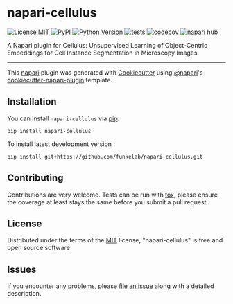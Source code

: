# napari-cellulus

[![License MIT](https://img.shields.io/pypi/l/napari-cellulus.svg?color=green)](https://github.com/funkelab/napari-cellulus/raw/main/LICENSE)
[![PyPI](https://img.shields.io/pypi/v/napari-cellulus.svg?color=green)](https://pypi.org/project/napari-cellulus)
[![Python Version](https://img.shields.io/pypi/pyversions/napari-cellulus.svg?color=green)](https://python.org)
[![tests](https://github.com/funkelab/napari-cellulus/workflows/tests/badge.svg)](https://github.com/funkelab/napari-cellulus/actions)
[![codecov](https://codecov.io/gh/funkelab/napari-cellulus/branch/main/graph/badge.svg)](https://codecov.io/gh/funkelab/napari-cellulus)
[![napari hub](https://img.shields.io/endpoint?url=https://api.napari-hub.org/shields/napari-cellulus)](https://napari-hub.org/plugins/napari-cellulus)

A Napari plugin for Cellulus: Unsupervised Learning of Object-Centric Embeddings for Cell Instance Segmentation in Microscopy Images

----------------------------------

This [napari] plugin was generated with [Cookiecutter] using [@napari]'s [cookiecutter-napari-plugin] template.

<!--
Don't miss the full getting started guide to set up your new package:
https://github.com/napari/cookiecutter-napari-plugin#getting-started

and review the napari docs for plugin developers:
https://napari.org/stable/plugins/index.html
-->

## Installation

You can install `napari-cellulus` via [pip]:

    pip install napari-cellulus



To install latest development version :

    pip install git+https://github.com/funkelab/napari-cellulus.git


## Contributing

Contributions are very welcome. Tests can be run with [tox], please ensure
the coverage at least stays the same before you submit a pull request.

## License

Distributed under the terms of the [MIT] license,
"napari-cellulus" is free and open source software

## Issues

If you encounter any problems, please [file an issue] along with a detailed description.

[napari]: https://github.com/napari/napari
[Cookiecutter]: https://github.com/audreyr/cookiecutter
[@napari]: https://github.com/napari
[MIT]: http://opensource.org/licenses/MIT
[BSD-3]: http://opensource.org/licenses/BSD-3-Clause
[GNU GPL v3.0]: http://www.gnu.org/licenses/gpl-3.0.txt
[GNU LGPL v3.0]: http://www.gnu.org/licenses/lgpl-3.0.txt
[Apache Software License 2.0]: http://www.apache.org/licenses/LICENSE-2.0
[Mozilla Public License 2.0]: https://www.mozilla.org/media/MPL/2.0/index.txt
[cookiecutter-napari-plugin]: https://github.com/napari/cookiecutter-napari-plugin

[file an issue]: https://github.com/funkelab/napari-cellulus/issues

[napari]: https://github.com/napari/napari
[tox]: https://tox.readthedocs.io/en/latest/
[pip]: https://pypi.org/project/pip/
[PyPI]: https://pypi.org/
